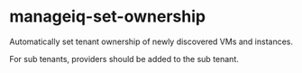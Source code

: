 # manageiq-set-ownership

Automatically set tenant ownership of newly discovered VMs and instances.

For sub tenants, providers should be added to the sub tenant.
